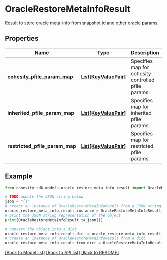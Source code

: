 # OracleRestoreMetaInfoResult

Result to store oracle meta-info from snapshot id and other oracle params.

## Properties

Name | Type | Description | Notes
------------ | ------------- | ------------- | -------------
**cohesity_pfile_param_map** | [**List[KeyValuePair]**](KeyValuePair.md) | Specifies map for cohesity controlled pfile params. | [optional] 
**inherited_pfile_param_map** | [**List[KeyValuePair]**](KeyValuePair.md) | Specifies map for inherited pfile params. | [optional] 
**restricted_pfile_param_map** | [**List[KeyValuePair]**](KeyValuePair.md) | Specifies map for restricted pfile params. | [optional] 

## Example

```python
from cohesity_sdk.models.oracle_restore_meta_info_result import OracleRestoreMetaInfoResult

# TODO update the JSON string below
json = "{}"
# create an instance of OracleRestoreMetaInfoResult from a JSON string
oracle_restore_meta_info_result_instance = OracleRestoreMetaInfoResult.from_json(json)
# print the JSON string representation of the object
print(OracleRestoreMetaInfoResult.to_json())

# convert the object into a dict
oracle_restore_meta_info_result_dict = oracle_restore_meta_info_result_instance.to_dict()
# create an instance of OracleRestoreMetaInfoResult from a dict
oracle_restore_meta_info_result_from_dict = OracleRestoreMetaInfoResult.from_dict(oracle_restore_meta_info_result_dict)
```
[[Back to Model list]](../README.md#documentation-for-models) [[Back to API list]](../README.md#documentation-for-api-endpoints) [[Back to README]](../README.md)


